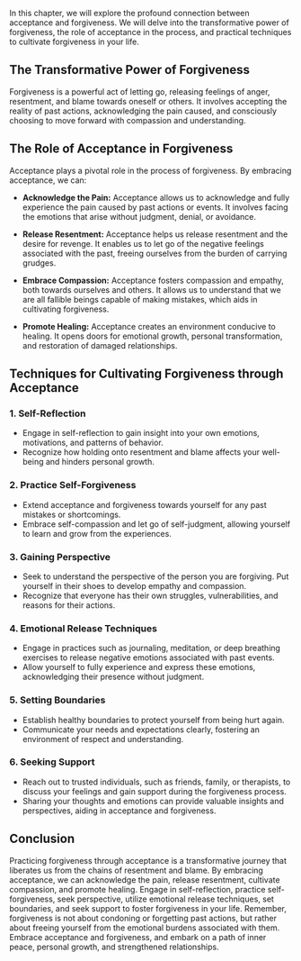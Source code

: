 
In this chapter, we will explore the profound connection between acceptance and forgiveness. We will delve into the transformative power of forgiveness, the role of acceptance in the process, and practical techniques to cultivate forgiveness in your life.

The Transformative Power of Forgiveness
---------------------------------------

Forgiveness is a powerful act of letting go, releasing feelings of anger, resentment, and blame towards oneself or others. It involves accepting the reality of past actions, acknowledging the pain caused, and consciously choosing to move forward with compassion and understanding.

The Role of Acceptance in Forgiveness
-------------------------------------

Acceptance plays a pivotal role in the process of forgiveness. By embracing acceptance, we can:

* **Acknowledge the Pain:** Acceptance allows us to acknowledge and fully experience the pain caused by past actions or events. It involves facing the emotions that arise without judgment, denial, or avoidance.

* **Release Resentment:** Acceptance helps us release resentment and the desire for revenge. It enables us to let go of the negative feelings associated with the past, freeing ourselves from the burden of carrying grudges.

* **Embrace Compassion:** Acceptance fosters compassion and empathy, both towards ourselves and others. It allows us to understand that we are all fallible beings capable of making mistakes, which aids in cultivating forgiveness.

* **Promote Healing:** Acceptance creates an environment conducive to healing. It opens doors for emotional growth, personal transformation, and restoration of damaged relationships.

Techniques for Cultivating Forgiveness through Acceptance
---------------------------------------------------------

### 1. **Self-Reflection**

* Engage in self-reflection to gain insight into your own emotions, motivations, and patterns of behavior.
* Recognize how holding onto resentment and blame affects your well-being and hinders personal growth.

### 2. **Practice Self-Forgiveness**

* Extend acceptance and forgiveness towards yourself for any past mistakes or shortcomings.
* Embrace self-compassion and let go of self-judgment, allowing yourself to learn and grow from the experiences.

### 3. **Gaining Perspective**

* Seek to understand the perspective of the person you are forgiving. Put yourself in their shoes to develop empathy and compassion.
* Recognize that everyone has their own struggles, vulnerabilities, and reasons for their actions.

### 4. **Emotional Release Techniques**

* Engage in practices such as journaling, meditation, or deep breathing exercises to release negative emotions associated with past events.
* Allow yourself to fully experience and express these emotions, acknowledging their presence without judgment.

### 5. **Setting Boundaries**

* Establish healthy boundaries to protect yourself from being hurt again.
* Communicate your needs and expectations clearly, fostering an environment of respect and understanding.

### 6. **Seeking Support**

* Reach out to trusted individuals, such as friends, family, or therapists, to discuss your feelings and gain support during the forgiveness process.
* Sharing your thoughts and emotions can provide valuable insights and perspectives, aiding in acceptance and forgiveness.

Conclusion
----------

Practicing forgiveness through acceptance is a transformative journey that liberates us from the chains of resentment and blame. By embracing acceptance, we can acknowledge the pain, release resentment, cultivate compassion, and promote healing. Engage in self-reflection, practice self-forgiveness, seek perspective, utilize emotional release techniques, set boundaries, and seek support to foster forgiveness in your life. Remember, forgiveness is not about condoning or forgetting past actions, but rather about freeing yourself from the emotional burdens associated with them. Embrace acceptance and forgiveness, and embark on a path of inner peace, personal growth, and strengthened relationships.
